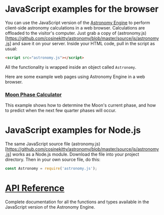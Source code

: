 # JavaScript examples for the browser
You can use the JavaScript version of the 
[Astronomy Engine](https://cosinekitty.github.io/astronomy)
to perform client-side astronomy calculations in a web browser.
Calculations are offloaded to the visitor's computer.
Just grab a copy of 
(astronomy.js)[https://github.com/cosinekitty/astronomy/blob/master/source/js/astronomy.js]
and save it on your server. Inside your HTML code, pull in the script as usual:

```html
<script src="astronomy.js"></script>
```

All the functionality is wrapped inside an object called `Astronomy`.

Here are some example web pages using Astronomy Engine in a web browser.

### [Moon Phase Calculator](moonphase.html)
This example shows how to determine the Moon's current phase,
and how to predict when the next few quarter phases will occur.

# JavaScript examples for Node.js
The same JavaScript source file
(astronomy.js)[https://github.com/cosinekitty/astronomy/blob/master/source/js/astronomy.js]
works as a Node.js module. Download the file into your project directory. 
Then in your own source file, do this:

```javascript
const Astronomy = require('astronomy.js');
```

# [API Reference](../../source/js/README.md)
Complete documentation for all the functions and types available
in the JavaScript version of the Astronomy Engine.
